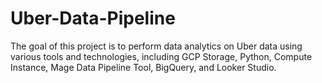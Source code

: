 # Uber-Data-Pipeline
The goal of this project is to perform data analytics on Uber data using various tools and technologies, including GCP Storage, Python, Compute Instance, Mage Data Pipeline Tool, BigQuery, and Looker Studio.
